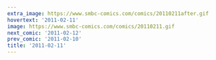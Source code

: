 ```yaml
---
extra_image: https://www.smbc-comics.com/comics/20110211after.gif
hovertext: '2011-02-11'
image: https://www.smbc-comics.com/comics/20110211.gif
next_comic: '2011-02-12'
prev_comic: '2011-02-10'
title: '2011-02-11'
---
```


